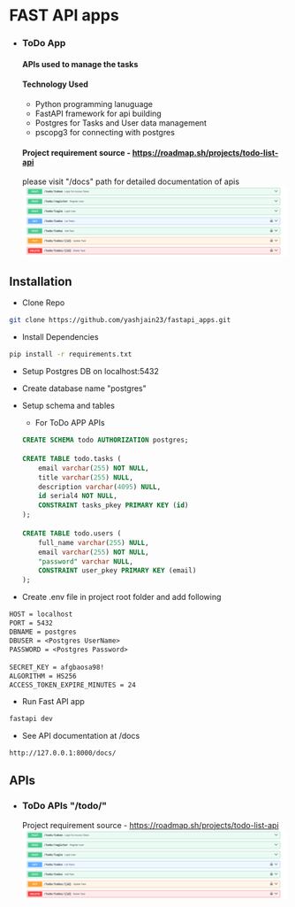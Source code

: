 # FAST API apps 

- ### ToDo App

    #### APIs used to manage the tasks
    
    #### Technology Used
    - Python programming lanuguage
    - FastAPI framework for api building
    - Postgres for Tasks and User data management
    - pscopg3 for connecting with postgres

    #### Project requirement source - https://roadmap.sh/projects/todo-list-api
    please visit "/docs" path for detailed documentation of apis
    ![IMAGE_DESCRIPTION](todo_apis.png)




## Installation

- Clone Repo

```bash
git clone https://github.com/yashjain23/fastapi_apps.git
```

- Install Dependencies
```bash
pip install -r requirements.txt
```

- Setup Postgres DB on localhost:5432 

- Create database name "postgres"

- Setup schema and tables

    - For ToDo APP APIs
    ```sql
    CREATE SCHEMA todo AUTHORIZATION postgres;

    CREATE TABLE todo.tasks (
        email varchar(255) NOT NULL,
        title varchar(255) NULL,
        description varchar(4095) NULL,
        id serial4 NOT NULL,
        CONSTRAINT tasks_pkey PRIMARY KEY (id)
    );

    CREATE TABLE todo.users (
        full_name varchar(255) NULL,
        email varchar(255) NOT NULL,
        "password" varchar NULL,
        CONSTRAINT user_pkey PRIMARY KEY (email)
    );

    ```

- Create .env file in project root folder and add following
```
HOST = localhost     
PORT = 5432          
DBNAME = postgres   
DBUSER = <Postgres UserName>   
PASSWORD = <Postgres Password>

SECRET_KEY = afgbaosa98!            
ALGORITHM = HS256                   
ACCESS_TOKEN_EXPIRE_MINUTES = 24 
```


- Run Fast API app
```bash
fastapi dev
```

- See API documentation at /docs 
```bash
http://127.0.0.1:8000/docs/
```
## APIs
- ### ToDo APIs "/todo/"
    Project requirement source - https://roadmap.sh/projects/todo-list-api
    ![IMAGE_DESCRIPTION](todo_apis.png)